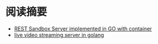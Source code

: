 # 阅读摘要

* [REST Sandbox Server implemented in GO with container](https://github.com/criyle/go-judge)
* [live video streaming server in golang](https://github.com/gwuhaolin/livego)
